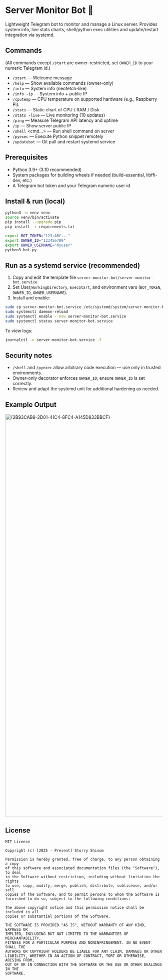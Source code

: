# Server Monitor Bot 🐧

Lightweight Telegram bot to monitor and manage a Linux server. Provides system info, live stats charts, shell/python exec utilities and update/restart integration via systemd.

## Commands
(All commands except `/start` are owner-restricted, set `OWNER_ID` to your numeric Telegram id.)

- `/start` — Welcome message
- `/help` — Show available commands (owner-only)
- `/info` — System info (neofetch-like)
- `/info -ip` — System info + public IP
- `/cputemp` — CPU temperature on supported hardware (e.g., Raspberry Pi).
- `/stats` — Static chart of CPU / RAM / Disk
- `/stats -live` — Live monitoring (10 updates)
- `/ping` — Measure Telegram API latency and uptime
- `/ip` — Show server public IP
- `/shell` <cmd...> — Run shell command on server
- `/pyexec` <python code> — Execute Python snippet remotely
- `/updatebot` — Git pull and restart systemd service

## Prerequisites
- Python 3.9+ (3.10 recommended)
- System packages for building wheels if needed (build-essential, libffi-dev, etc.)
- A Telegram bot token and your Telegram numeric user id

## Install & run (local)
```bash
python3 -m venv venv
source venv/bin/activate
pip install --upgrade pip
pip install -r requirements.txt

export BOT_TOKEN="123:ABC..."
export OWNER_ID="123456789"
export OWNER_USERNAME="myuser"
python3 bot.py
```

## Run as a systemd service (recommended)
1. Copy and edit the template file `server-monitor-bot/server-monitor-bot.service`
2. Set User,`WorkingDirectory`, `ExecStart`, and environment vars (`BOT_TOKEN`, `OWNER_ID`, `OWNER_USERNAME`).
3. Install and enable:

```bash
sudo cp server-monitor-bot.service /etc/systemd/system/server-monitor-bot.service
sudo systemctl daemon-reload
sudo systemctl enable --now server-monitor-bot.service
sudo systemctl status server-monitor-bot.service
```

To view logs:
```bash
journalctl -u server-monitor-bot.service -f
```

## Security notes
- `/shell` and `/pyexec` allow arbitrary code execution — use only in trusted environments.
- Owner-only decorator enforces `OWNER_ID`; ensure `OWNER_ID` is set correctly.
- Review and adapt the systemd unit for additional hardening as needed.

## Example Output

<img width="1543" height="1286" alt="{2B93CAB9-2D01-41C4-8FC4-A145D833BBCF}" src="https://github.com/user-attachments/assets/c4dfdd7b-f7a5-41cc-a652-36ee24acf7fd" />

## License

```
MIT License

Copyright (c) [2025 - Present] Stɑrry Shivɑm

Permission is hereby granted, free of charge, to any person obtaining a copy
of this software and associated documentation files (the "Software"), to deal
in the Software without restriction, including without limitation the rights
to use, copy, modify, merge, publish, distribute, sublicense, and/or sell
copies of the Software, and to permit persons to whom the Software is
furnished to do so, subject to the following conditions:

The above copyright notice and this permission notice shall be included in all
copies or substantial portions of the Software.

THE SOFTWARE IS PROVIDED "AS IS", WITHOUT WARRANTY OF ANY KIND, EXPRESS OR
IMPLIED, INCLUDING BUT NOT LIMITED TO THE WARRANTIES OF MERCHANTABILITY,
FITNESS FOR A PARTICULAR PURPOSE AND NONINFRINGEMENT. IN NO EVENT SHALL THE
AUTHORS OR COPYRIGHT HOLDERS BE LIABLE FOR ANY CLAIM, DAMAGES OR OTHER
LIABILITY, WHETHER IN AN ACTION OF CONTRACT, TORT OR OTHERWISE, ARISING FROM,
OUT OF OR IN CONNECTION WITH THE SOFTWARE OR THE USE OR OTHER DEALINGS IN THE
SOFTWARE.
```
